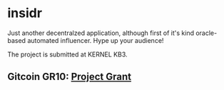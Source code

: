 # **insidr**

Just another decentralzed application, although first of it's kind oracle-based automated influencer. Hype up your audience!

The project is submitted at KERNEL KB3.

## Gitcoin GR10: [Project Grant](https://gitcoin.co/grants/2972/triquetra)
